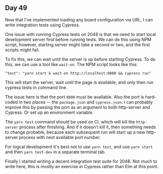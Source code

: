 ## Day 49

Now that I've implemented loading any board configuration via URL, I can write integration tests using Cypress.

One issue with running Cypress tests on 2048 is that we need to start local development server first before running tests. We can do this using NPM script, however, starting server might take a second or two, and the first scripts might fail.

To fix this, we can wait until the server is up before starting Cypress. To do this, we can use a tool like `wait-on`. The NPM script looks like this:

```
"test": "yarn start & wait-on http://localhost:8080 && cypress run"
```

This will start the server, wait until the page is available, and only then run cypress tests in command line.

The issue here is that the port `8080` must be available. Also the port is hard-coded in two places -- the `package.json` and `cypress.json`. I can probably improve this by passing the port as an argument to both http-server and Cypress. Or set up an environment variable.

The `yarn test` command should be used on CI, which will kill the `http-server` process after finishing. And if it doesn't kill it, then something needs to change probable, because each subsequent run will start up a new http-server process with next available port number.

For logcal development it's best not to use `yarn test`, and use `yarn start` and then `yarn test-dev` in a separate terminal tab.

Finally I started writing a decent integration test suite for 2048. Not much to write here, this is mostly an exercise in Cypress rather than Elm at this point.